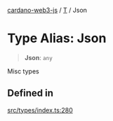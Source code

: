 [cardano-web3-js](../../../index.md) / [T](../index.md) / Json

# Type Alias: Json

> **Json**: `any`

Misc types

## Defined in

[src/types/index.ts:280](https://github.com/xray-network/cardano-web3-js/blob/51359f53a33988f2d248eab0454f4ef69063970a/src/types/index.ts#L280)
